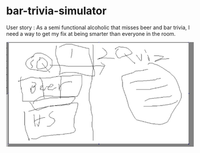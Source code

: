 # bar-trivia-simulator
User story :  As a semi functional alcoholic that misses beer and bar trivia, I need a way to get my fix at being smarter than everyone in the room.

 ![Screenshot](https://github.com/joshrehanek/bar-trivia-simulator/blob/main/Assets/Initial%20idea.jpg)

